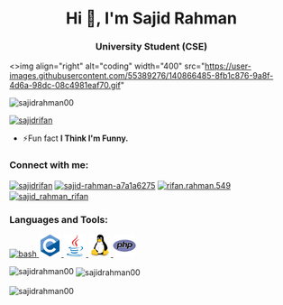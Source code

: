  <h1 align="center">Hi 👋, I'm Sajid Rahman</h1>
<h3 align="center">University Student (CSE)</h3>

<>img align="right" alt="coding" width="400" src="https://user-images.githubusercontent.com/55389276/140866485-8fb1c876-9a8f-4d6a-98dc-08c4981eaf70.gif"
<p align="left"> <img src="https://komarev.com/ghpvc/?username=sajidrahman00&label=Profile%20views&color=0e75b6&style=flat" alt="sajidrahman00" /> </p>

<p align="left"> <a href="https://twitter.com/sajidrifan" target="blank"><img src="https://img.shields.io/twitter/follow/sajidrifan?logo=twitter&style=for-the-badge" alt="sajidrifan" /></a> </p>

- ⚡Fun fact **I Think I'm Funny.**

<h3 align="left">Connect with me:</h3>
<p align="left">
<a href="https://twitter.com/sajidrifan" target="blank"><img align="center" src="https://raw.githubusercontent.com/rahuldkjain/github-profile-readme-generator/master/src/images/icons/Social/twitter.svg" alt="sajidrifan" height="30" width="40" /></a>
<a href="https://linkedin.com/in/sajid-rahman-a7a1a6275" target="blank"><img align="center" src="https://raw.githubusercontent.com/rahuldkjain/github-profile-readme-generator/master/src/images/icons/Social/linked-in-alt.svg" alt="sajid-rahman-a7a1a6275" height="30" width="40" /></a>
<a href="https://fb.com/rifan.rahman.549" target="blank"><img align="center" src="https://raw.githubusercontent.com/rahuldkjain/github-profile-readme-generator/master/src/images/icons/Social/facebook.svg" alt="rifan.rahman.549" height="30" width="40" /></a>
<a href="https://instagram.com/sajid_rahman_rifan" target="blank"><img align="center" src="https://raw.githubusercontent.com/rahuldkjain/github-profile-readme-generator/master/src/images/icons/Social/instagram.svg" alt="sajid_rahman_rifan" height="30" width="40" /></a>
</p>

<h3 align="left">Languages and Tools:</h3>
<p align="left"> <a href="https://www.gnu.org/software/bash/" target="_blank" rel="noreferrer"> <img src="https://www.vectorlogo.zone/logos/gnu_bash/gnu_bash-icon.svg" alt="bash" width="40" height="40"/> </a> <a href="https://www.cprogramming.com/" target="_blank" rel="noreferrer"> <img src="https://raw.githubusercontent.com/devicons/devicon/master/icons/c/c-original.svg" alt="c" width="40" height="40"/> </a> <a href="https://www.java.com" target="_blank" rel="noreferrer"> <img src="https://raw.githubusercontent.com/devicons/devicon/master/icons/java/java-original.svg" alt="java" width="40" height="40"/> </a> <a href="https://www.linux.org/" target="_blank" rel="noreferrer"> <img src="https://raw.githubusercontent.com/devicons/devicon/master/icons/linux/linux-original.svg" alt="linux" width="40" height="40"/> </a> <a href="https://www.php.net" target="_blank" rel="noreferrer"> <img src="https://raw.githubusercontent.com/devicons/devicon/master/icons/php/php-original.svg" alt="php" width="40" height="40"/> </a> </p>

<p><img align="left" src="https://github-readme-stats.vercel.app/api/top-langs?username=sajidrahman00&show_icons=true&locale=en&layout=compact" alt="sajidrahman00" /></p>

<p>&nbsp;<img align="center" src="https://github-readme-stats.vercel.app/api?username=sajidrahman00&show_icons=true&locale=en" alt="sajidrahman00" /></p>

<p><img align="center" src="https://github-readme-streak-stats.herokuapp.com/?user=sajidrahman00&" alt="sajidrahman00" /></p>

